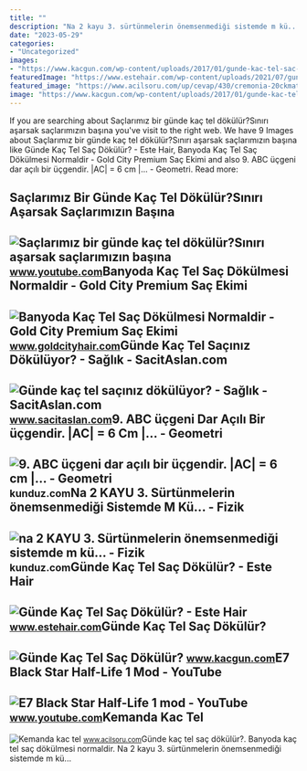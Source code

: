 ```yaml
---
title: ""
description: "Na 2 kayu 3. sürtünmelerin önemsenmediği sistemde m kü..."
date: "2023-05-29"
categories:
- "Uncategorized"
images:
- "https://www.kacgun.com/wp-content/uploads/2017/01/gunde-kac-tel-sac-dokulur.jpg"
featuredImage: "https://www.estehair.com/wp-content/uploads/2021/07/gunde-kac-tel-sac-dokulur.jpg"
featured_image: "https://www.acilsoru.com/up/cevap/430/cremonia-20ckmat.jpg"
image: "https://www.kacgun.com/wp-content/uploads/2017/01/gunde-kac-tel-sac-dokulur.jpg"
---
```


If you are searching about Saçlarımız bir günde kaç tel dökülür?Sınırı aşarsak saçlarımızın başına you've visit to the right web. We have 9 Images about Saçlarımız bir günde kaç tel dökülür?Sınırı aşarsak saçlarımızın başına like Günde Kaç Tel Saç Dökülür? - Este Hair, Banyoda Kaç Tel Saç Dökülmesi Normaldir - Gold City Premium Saç Ekimi and also 9. ABC üçgeni dar açılı bir üçgendir. |AC| = 6 cm |... - Geometri. Read more:

Saçlarımız Bir Günde Kaç Tel Dökülür?Sınırı Aşarsak Saçlarımızın Başına
-----------------------------------------------------------------------

 ![Saçlarımız bir günde kaç tel dökülür?Sınırı aşarsak saçlarımızın başına](https://i.ytimg.com/vi/yaYeQM1o_wg/maxresdefault.jpg) <small>www.youtube.com</small>Banyoda Kaç Tel Saç Dökülmesi Normaldir - Gold City Premium Saç Ekimi
---------------------------------------------------------------------

 ![Banyoda Kaç Tel Saç Dökülmesi Normaldir - Gold City Premium Saç Ekimi](https://www.goldcityhair.com/tr/wp-content/uploads/2021/02/banyoda-kac-tel-sac-dokulmesi-normaldir-min-768x432.jpg) <small>www.goldcityhair.com</small>Günde Kaç Tel Saçınız Dökülüyor? - Sağlık - SacitAslan.com
----------------------------------------------------------

 ![Günde kaç tel saçınız dökülüyor? - Sağlık - SacitAslan.com](http://www.sacitaslan.com/newsFiles/2011/8/14/55160/55160.jpg) <small>www.sacitaslan.com</small>9. ABC üçgeni Dar Açılı Bir üçgendir. |AC| = 6 Cm |... - Geometri
-----------------------------------------------------------------

 ![9. ABC üçgeni dar açılı bir üçgendir. |AC| = 6 cm |... - Geometri](https://media.kunduz.com/media/question/seo/raw/1333225-2020-01-29_1836350000-rkQY_sE7GCRgcm.jpg?h=512) <small>kunduz.com</small>Na 2 KAYU 3. Sürtünmelerin önemsenmediği Sistemde M Kü... - Fizik
-----------------------------------------------------------------

 ![na 2 KAYU 3. Sürtünmelerin önemsenmediği sistemde m kü... - Fizik](https://media.kunduz.com/media/question/seo/raw/20220505171608773165-1892820.jpeg?h=512) <small>kunduz.com</small>Günde Kaç Tel Saç Dökülür? - Este Hair
--------------------------------------

 ![Günde Kaç Tel Saç Dökülür? - Este Hair](https://www.estehair.com/wp-content/uploads/2021/07/gunde-kac-tel-sac-dokulur.jpg) <small>www.estehair.com</small>Günde Kaç Tel Saç Dökülür?
--------------------------

 ![Günde Kaç Tel Saç Dökülür?](https://www.kacgun.com/wp-content/uploads/2017/01/gunde-kac-tel-sac-dokulur.jpg) <small>www.kacgun.com</small>E7 Black Star Half-Life 1 Mod - YouTube
---------------------------------------

 ![E7 Black Star Half-Life 1 mod - YouTube](https://i.ytimg.com/vi/JCWrSkc3kac/maxresdefault.jpg) <small>www.youtube.com</small>Kemanda Kac Tel
---------------

 ![Kemanda kac tel](https://www.acilsoru.com/up/cevap/430/cremonia-20ckmat.jpg) <small>www.acilsoru.com</small>Günde kaç tel saç dökülür?. Banyoda kaç tel saç dökülmesi normaldir. Na 2 kayu 3. sürtünmelerin önemsenmediği sistemde m kü...
